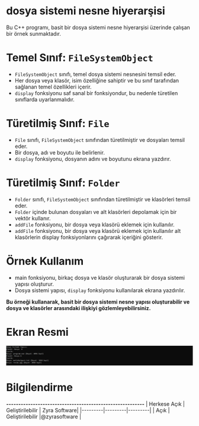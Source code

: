 # dosya sistemi nesne hiyerarşisi
Bu C++ programı, basit bir dosya sistemi nesne hiyerarşisi üzerinde çalışan bir örnek sunmaktadır. 



# Temel Sınıf: `FileSystemObject`
- `FileSystemObject` sınıfı, temel dosya sistemi nesnesini temsil eder.
- Her dosya veya klasör, isim özelliğine sahiptir ve bu sınıf tarafından sağlanan temel özellikleri içerir.
- `display` fonksiyonu saf sanal bir fonksiyondur, bu nedenle türetilen sınıflarda uyarlanmalıdır.


# Türetilmiş Sınıf: `File`
- `File` sınıfı, `FileSystemObject` sınıfından türetilmiştir ve dosyaları temsil eder.
- Bir dosya, adı ve boyutu ile belirlenir.
- `display` fonksiyonu, dosyanın adını ve boyutunu ekrana yazdırır.


# Türetilmiş Sınıf: `Folder`
- `Folder` sınıfı, `FileSystemObject` sınıfından türetilmiştir ve klasörleri temsil eder.
- `Folder` içinde bulunan dosyaları ve alt klasörleri depolamak için bir vektör kullanır.
- `addFile` fonksiyonu, bir dosya veya klasörü eklemek için kullanılır.
- `addFile` fonksiyonu, bir dosya veya klasörü eklemek için kullanılır alt klasörlerin display fonksiyonlarını çağırarak içeriğini gösterir.


# Örnek Kullanım
- main fonksiyonu, birkaç dosya ve klasör oluşturarak bir dosya sistemi yapısı oluşturur.
- Dosya sistemi yapısı, `display` fonksiyonu kullanılarak ekrana yazdırılır.

**Bu örneği kullanarak, basit bir dosya sistemi nesne yapısı oluşturabilir ve dosya ve klasörler arasındaki ilişkiyi gözlemleyebilirsiniz.**

# Ekran Resmi
![zyrasoftware](kodde.PNG)

# Bilgilendirme
**---------------------------------------------------------**
| Herkese Açık | Geliştirilebilir | Zyra Software|
|---------|---------|---------|
| Açık | Geliştirilebilir |@zyrasoftware |


